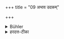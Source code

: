 +++
title = "09 अभाव उदकम्"

+++

<details><summary>Bühler</summary>

9. On failure (of these substances) water (mixed with honey may be used).
</details>

<details><summary>हरदत्त-टीका</summary>

## सूत्रम्
अभाव उदकम् ॥ ९॥  
## टिप्पनी
दधिपयसोरलाभ उदकमपि देयम् । मधुसंसृष्टमित्येके । नेत्यन्ये, पूर्वत्र पुनर्मधुसंसृष्टग्रहणादिति ॥९॥
</details>
